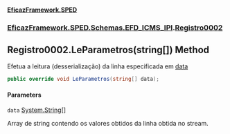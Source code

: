 #### [EficazFramework.SPED](EficazFrameworkSPED.md 'EficazFramework SPED')
### [EficazFramework.SPED.Schemas.EFD_ICMS_IPI](EficazFramework.SPED.Schemas.EFD_ICMS_IPI.md 'EficazFramework.SPED.Schemas.EFD_ICMS_IPI').[Registro0002](EficazFramework.SPED.Schemas.EFD_ICMS_IPI/Registro0002.md 'EficazFramework.SPED.Schemas.EFD_ICMS_IPI.Registro0002')

## Registro0002.LeParametros(string[]) Method

Efetua a leitura (desserialização) da linha especificada em [data](EficazFramework.SPED.Schemas.EFD_ICMS_IPI/Registro0002/LeParametros(string[]).md#EficazFramework.SPED.Schemas.EFD_ICMS_IPI.Registro0002.LeParametros(string[]).data 'EficazFramework.SPED.Schemas.EFD_ICMS_IPI.Registro0002.LeParametros(string[]).data')

```csharp
public override void LeParametros(string[] data);
```
#### Parameters

<a name='EficazFramework.SPED.Schemas.EFD_ICMS_IPI.Registro0002.LeParametros(string[]).data'></a>

`data` [System.String](https://docs.microsoft.com/en-us/dotnet/api/System.String 'System.String')[[]](https://docs.microsoft.com/en-us/dotnet/api/System.Array 'System.Array')

Array de string contendo os valores obtidos da linha obtida no stream.